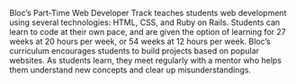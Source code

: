 Bloc’s Part-Time Web Developer Track teaches students web development using several technologies: HTML, CSS, and Ruby on Rails. Students can learn to code at their own pace, and are given the option of learning for 27 weeks at 20 hours per week, or 54 weeks at 12 hours per week. Bloc’s curriculum encourages students to build projects based on popular websites. As students learn, they meet regularly with a mentor who helps them understand new concepts and clear up misunderstandings.

